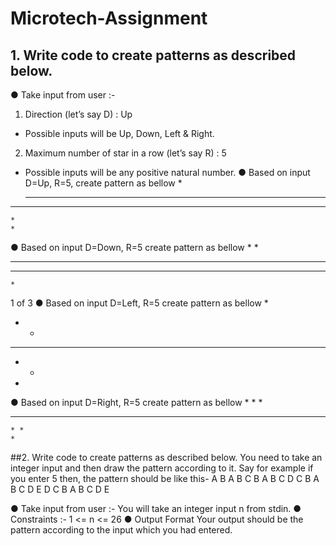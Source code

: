 # Microtech-Assignment

## 1. Write code to create patterns as described below.
● Take input from user :-
1. Direction (let’s say D) : Up
- Possible inputs will be Up, Down, Left & Right.
2. Maximum number of star in a row (let’s say R) : 5
- Possible inputs will be any positive natural number.
● Based on input D=Up, R=5, create pattern as bellow
    *
  * * *
* * * * *
    *
    *
● Based on input D=Down, R=5 create pattern as bellow
    *
    *
* * * * *
  * * *
    *
1 of 3
● Based on input D=Left, R=5 create pattern as bellow
    *
  * *
* * * * *
  * *
   *
● Based on input D=Right, R=5 create pattern as bellow
    *
    * *
* * * * *
    * *
    *


 ##2. Write code to create patterns as described below.
You need to take an integer input and then draw the pattern according to it. Say for example
if you enter 5 then, the pattern should be like this-
        A
      B A B
    C B A B C
  D C B A B C D
E D C B A B C D E

● Take input from user :-
You will take an integer input n from stdin.
● Constraints :-
1 <= n <= 26
● Output Format
Your output should be the pattern according to the input which you had entered.
